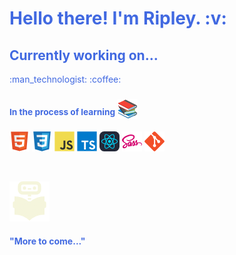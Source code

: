 <div class="wrapper" style="color: royalblue">
   <h1>Hello there! I'm Ripley. :v:</h1>
   <h2>Currently working on... </h2>
   <span>:man_technologist: :coffee:</span>
   <h3>
      <sup>In the process of learning</sup> 
      <img src="image-9.png"/>
   </h3>

![alt text](image-8.png)
![alt text](image-2.png)
![alt text](image-3.png)
![alt text](image-5.png)
![alt text](image-4.png)
![alt text](image-11.png)
![alt text](image-6.png)

   <br>

![alt text](image-15.png)

   <h4>"More to come..."</h4>
</div>
